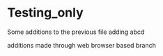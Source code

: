 # Testing_only

Some additions to the previous file adding abcd

additions made through web browser based branch
